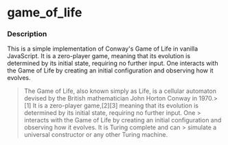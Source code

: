 # game_of_life

### Description

This is a simple implementation of Conway's Game of Life in vanilla JavaScript. It is a zero-player game, meaning that its evolution is determined by its initial state, requiring no further input. One interacts with the Game of Life by creating an initial configuration and observing how it evolves.

> The Game of Life, also known simply as Life, is a cellular automaton devised by the British mathematician John Horton Conway in 1970.> [1] It is a zero-player game,[2][3] meaning that its evolution is determined by its initial state, requiring no further input. One > interacts with the Game of Life by creating an initial configuration and observing how it evolves. It is Turing complete and can > simulate a universal constructor or any other Turing machine.